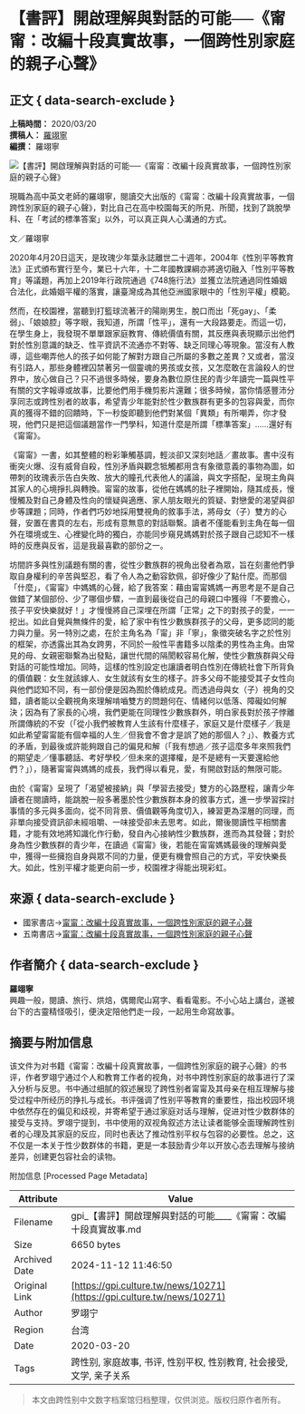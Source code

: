 # 【書評】開啟理解與對話的可能──《甯甯：改編十段真實故事，一個跨性別家庭的親子心聲》

## 正文 { data-search-exclude }


**上稿時間：** 2020/03/20  
**撰稿人：** [羅翊寧](#person)  
**編撰：** 羅翊寧  

![【書評】開啟理解與對話的可能──《甯甯：改編十段真實故事，一個跨性別家庭的親子心聲》](/pic/news/10271.jpg)

現職為高中英文老師的羅翊寧，閱讀交大出版的《甯甯：改編十段真實故事，一個跨性別家庭的親子心聲》，對比自己在高中校園每天的所見、所聞，找到了跳脫學科、在「考試的標準答案」以外，可以真正與人心溝通的方式。

文／羅翊寧

2020年4月20日這天，是玫瑰少年葉永誌離世二十週年，2004年《性別平等教育法》正式頒布實行至今，業已十六年，十二年國教課綱亦將適切融入「性別平等教育」等議題，再加上2019年行政院通過《748施行法》並獲立法院通過同性婚姻合法化，此婚姻平權的落實，讓臺灣成為其他亞洲國家眼中的「性別平權」模範。

然而，在校園裡，當聽到打籃球流著汗的陽剛男生，脫口而出「死gay」、「柔弱」、「娘娘腔」等字眼，我知道，所謂「性平」，還有一大段路要走。而這一切，在學生身上，我發現不單單跟家庭教育、傳統價值有關，其反應與表現顯示出他們對於性別意識的缺乏、性平資訊不流通亦不對等、缺乏同理心等現象。當沒有人教導，這些嘲弄他人的孩子如何能了解對方跟自己所屬的多數之差異？又或者，當沒有引路人，那些身體裡囚禁著另一個靈魂的男孩或女孩，又怎麼敢在言論殺人的世界中，放心做自己？只不過很多時候，要身為數位原住民的青少年讀完一篇與性平有關的文字報導或故事，比要他們用手機剪影片還難；很多時候，當你情感豐沛分享同志或跨性別者的故事，希望青少年能對於性少數族群有更多的包容與愛，而你真的獲得不錯的回饋時，下一秒旋即聽到他們對某個「異類」有所嘲弄，你才發現，他們只是把這個議題當作一門學科，知道什麼是所謂「標準答案」……還好有《甯甯》。

《甯甯》一書，如其整體的粉彩筆觸基調，輕淡卻又深刻地話／畫故事。書中沒有衝突火爆、沒有威脅自殺，性別矛盾與觀念牴觸都用含有象徵意義的事物為圖，如帶刺的玫瑰表示告白失敗、放大的瞳孔代表他人的議論，與文字搭配，呈現主角與其家人的心境掙扎與轉換。甯甯的故事，從他在媽媽的肚子裡開始，隨其成長，慢慢觸及對自己身體及性向的懷疑與適應、家人朋友眼光的質疑、對戀愛的渴望與卻步等課題；同時，作者們巧妙地採用雙視角的敘事手法，將母女（子）雙方的心聲，安置在書頁的左右，形成有意無意的對話聯繫。讀者不僅能看到主角在每一個外在環境或生、心裡變化時的獨白，亦能同步窺見媽媽對於孩子跟自己認知不一樣時的反應與反省，這是我最喜歡的部份之一。

坊間許多與性別議題有關的書，從性少數族群的視角出發者為眾，旨在刻畫他們爭取自身權利的辛苦與堅忍，看了令人為之動容欽佩，卻好像少了點什麼。而那個「什麼」，《甯甯》中媽媽的心聲，給了我答案：藉由甯甯媽媽一再思考是不是自己做錯了某個部份、少了哪個步驟，一直到最後從自己的母親口中獲得「不要擔心，孩子平安快樂就好！」才慢慢將自己深埋在所謂「正常」之下的對孩子的愛，一一挖出。如此自覺與無條件的愛，給了家中有性少數族群孩子的父母，更多認同的能力與力量。另一特別之處，在於主角名為「甯」非「寧」，象徵突破名字之於性別的框架，亦透露出其為女跨男，不同於一般性平書籍多以陰柔的男性為主角。由常見的母、女親密聯繫為出發點，讓世代間的隔閡較容易化解，使性少數族群與父母對話的可能性增加。同時，這樣的性別設定也讓讀者明白性別在傳統社會下所背負的價值觀：女生就該嫁人、女生就該有女生的樣子。許多父母不能接受其子女性向與他們認知不同，有一部份便是因為囿於傳統成見。而透過母與女（子）視角的交錯，讀者能以全觀視角來理解啃嚙雙方的問題何在、情緒何以低落、障礙如何解決；因為有了家長的心境，我們更能在同理性少數族群外，明白家長對於孩子悖離所謂傳統的不安（「從小我們被教育人生該有什麼樣子，家庭又是什麼樣子／我是如此希望甯甯能有個幸福的人生／但我會不會才是誤了她的那個人？」）、教養方式的矛盾，到最後或許能夠跟自己的偏見和解（「我有想過／孩子這麼多年來照我們的期望走／懂事聽話、考好學校／但未來的選擇權，是不是總有一天要還給他們？」），隨著甯甯與媽媽的成長，我們得以看見，愛，有開啟對話的無限可能。

由於《甯甯》呈現了「渴望被接納」與「學習去接受」雙方的心路歷程，讓青少年讀者在閱讀時，能跳脫一般多著墨於性少數族群本身的敘事方式，進一步學習探討事情的多元與多面向，從不同背景、價值觀等角度切入，練習更為深層的同理，而非單向接受資訊卻未經咀嚼、一味接受卻未去思考。如此，爾後閱讀性平相關書籍，才能有效地將知識化作行動，發自內心接納性少數族群，進而為其發聲；對於身為性少數族群的青少年，在讀過《甯甯》後，若能在甯甯媽媽最後的理解與愛中，獲得一些擁抱自身與眾不同的力量，便更有機會照自己的方式，平安快樂長大。如此，性別平權才能更向前一步，校園裡才得能出現彩虹。

## 來源 { data-search-exclude }

- 國家書店→[甯甯：改編十段真實故事，一個跨性別家庭的親子心聲](https://www.govbooks.com.tw/books/125650)  
- 五南書店→[甯甯：改編十段真實故事，一個跨性別家庭的親子心聲](https://www.wunanbooks.com.tw/product.php?isbn=9789578614338)

## 作者簡介 { data-search-exclude }

**羅翊寧**  
興趣一般，閱讀、旅行、烘焙，偶爾爬山寫字、看看電影。不小心站上講台，遂被台下的古靈精怪吸引，便決定陪他們走一段，一起用生命寫故事。

## 摘要与附加信息

<!-- tcd_abstract -->
该文件为对书籍《甯甯：改編十段真實故事，一個跨性別家庭的親子心聲》的书评，作者罗翊宁通过个人和教育工作者的视角，对书中跨性别家庭的故事进行了深入分析与反思。书中通过细腻的叙述展现了跨性别者甯甯及其母亲在相互理解与接受过程中所经历的挣扎与成长。书评强调了性别平等教育的重要性，指出校园环境中依然存在的偏见和歧视，并寄希望于通过家庭对话与理解，促进对性少数群体的接受与支持。罗翊宁提到，书中使用的双视角叙述方法让读者能够全面理解跨性别者的心理及其家庭的反应，同时也表达了推动性别平权与包容的必要性。总之，这不仅是一本关于性少数群体的书籍，更是一本鼓励青少年以开放心态去理解与接纳差异，创建更包容社会的读物。
<!-- tcd_abstract_end -->

附加信息 [Processed Page Metadata]

| Attribute       | Value                                  |
|-----------------|----------------------------------------|
| Filename        | gpi_【書評】開啟理解與對話的可能____《甯甯：改編十段真實故事.md                             |
| Size            | 6650 bytes                           |
| Archived Date   | 2024-11-12 11:46:50                             |
| Original Link   | [https://gpi.culture.tw/news/10271](https://gpi.culture.tw/news/10271)                       |
| Author          | 罗翊宁                               |
| Region          | 台湾                               |
| Date            | 2020-03-20                                 |
| Tags            | 跨性别, 家庭故事, 书评, 性别平权, 性别教育, 社会接受, 文学, 亲子关系                                 |
>
> 本文由跨性别中文数字档案馆归档整理，仅供浏览。版权归原作者所有。
>